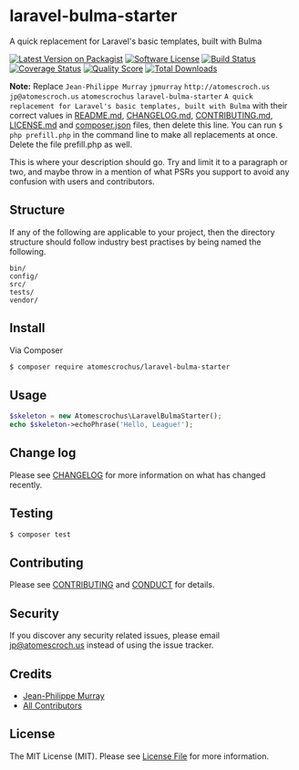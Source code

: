 # laravel-bulma-starter

A quick replacement for Laravel's basic templates, built with Bulma

[![Latest Version on Packagist][ico-version]][link-packagist]
[![Software License][ico-license]](LICENSE.md)
[![Build Status][ico-travis]][link-travis]
[![Coverage Status][ico-scrutinizer]][link-scrutinizer]
[![Quality Score][ico-code-quality]][link-code-quality]
[![Total Downloads][ico-downloads]][link-downloads]

**Note:** Replace ```Jean-Philippe Murray``` ```jpmurray``` ```http://atomescroch.us``` ```jp@atomescroch.us``` ```atomescrochus``` ```laravel-bulma-starter``` ```A quick replacement for Laravel's basic templates, built with Bulma``` with their correct values in [README.md](README.md), [CHANGELOG.md](CHANGELOG.md), [CONTRIBUTING.md](CONTRIBUTING.md), [LICENSE.md](LICENSE.md) and [composer.json](composer.json) files, then delete this line. You can run `$ php prefill.php` in the command line to make all replacements at once. Delete the file prefill.php as well.

This is where your description should go. Try and limit it to a paragraph or two, and maybe throw in a mention of what
PSRs you support to avoid any confusion with users and contributors.

## Structure

If any of the following are applicable to your project, then the directory structure should follow industry best practises by being named the following.

```
bin/        
config/
src/
tests/
vendor/
```


## Install

Via Composer

``` bash
$ composer require atomescrochus/laravel-bulma-starter
```

## Usage

``` php
$skeleton = new Atomescrochus\LaravelBulmaStarter();
echo $skeleton->echoPhrase('Hello, League!');
```

## Change log

Please see [CHANGELOG](CHANGELOG.md) for more information on what has changed recently.

## Testing

``` bash
$ composer test
```

## Contributing

Please see [CONTRIBUTING](CONTRIBUTING.md) and [CONDUCT](CONDUCT.md) for details.

## Security

If you discover any security related issues, please email jp@atomescroch.us instead of using the issue tracker.

## Credits

- [Jean-Philippe Murray][link-author]
- [All Contributors][link-contributors]

## License

The MIT License (MIT). Please see [License File](LICENSE.md) for more information.

[ico-version]: https://img.shields.io/packagist/v/atomescrochus/laravel-bulma-starter.svg?style=flat-square
[ico-license]: https://img.shields.io/badge/license-MIT-brightgreen.svg?style=flat-square
[ico-travis]: https://img.shields.io/travis/atomescrochus/laravel-bulma-starter/master.svg?style=flat-square
[ico-scrutinizer]: https://img.shields.io/scrutinizer/coverage/g/atomescrochus/laravel-bulma-starter.svg?style=flat-square
[ico-code-quality]: https://img.shields.io/scrutinizer/g/atomescrochus/laravel-bulma-starter.svg?style=flat-square
[ico-downloads]: https://img.shields.io/packagist/dt/atomescrochus/laravel-bulma-starter.svg?style=flat-square

[link-packagist]: https://packagist.org/packages/atomescrochus/laravel-bulma-starter
[link-travis]: https://travis-ci.org/atomescrochus/laravel-bulma-starter
[link-scrutinizer]: https://scrutinizer-ci.com/g/atomescrochus/laravel-bulma-starter/code-structure
[link-code-quality]: https://scrutinizer-ci.com/g/atomescrochus/laravel-bulma-starter
[link-downloads]: https://packagist.org/packages/atomescrochus/laravel-bulma-starter
[link-author]: https://github.com/jpmurray
[link-contributors]: ../../contributors
